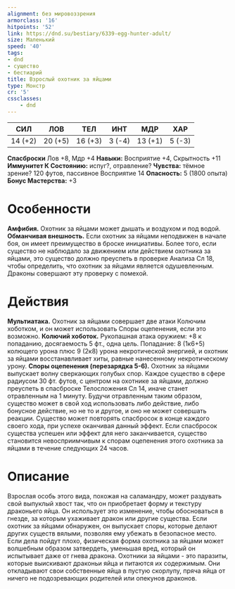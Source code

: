 ```yaml
---
alignment: без мировоззрения
armorclass: '16'
hitpoints: '52'
link: https://dnd.su/bestiary/6339-egg-hunter-adult/
size: Маленький
speed: '40'
tags:
- dnd
- существо
- бестиарий
title: Взрослый охотник за яйцами
type: Монстр
cr: '5'
cssclasses:
    - dnd
---
```



| СИЛ | ЛОВ | ТЕЛ | ИНТ | МДР | ХАР |
|---|---|---|---|---|---|
| 14 (+2) | 20 (+5) | 16 (+3) | 3 (-4) | 13 (+1) | 5 (-3) |
**Спасброски** Лов +8, Мдр +4
**Навыки:** Восприятие +4, Скрытность +11
**Иммунитет К Состоянию:** испуг?, отравление?
**Чувства:** тёмное зрение? 120 футов, пассивное Восприятие 14
**Опасность:** 5 (1800 опыта)
**Бонус Мастерства:** +3


# Особенности
**Амфибия.** Охотник за яйцами может дышать и воздухом и под водой.
**Обманчивая внешность.** Если охотник за яйцами неподвижен в начале боя, он имеет преимущество в броске инициативы. Более того, если существо не наблюдало за движением или действием охотника за яйцами, это существо должно преуспеть в проверке Анализа Сл 18, чтобы определить, что охотник за яйцами является одушевленным. Драконы совершают эту проверку с помехой.


# Действия
**Мультиатака.** Охотник за яйцами совершает две атаки Колючим хоботком, и он может использовать Споры оцепенения, если это возможно.
**Колючий хоботок.** Рукопашная атака оружием: +8 к попаданию, досягаемость 5 фт., одна цель. Попадание: 8 (1к6+5) колющего урона плюс 9 (2к8) урона некротической энергией, и охотник за яйцами восстанавливает хиты, равные нанесенному некротическому урону.
**Споры оцепенения (перезарядка 5-6).** Охотник за яйцами выпускает волну сверкающих голубых спор. Каждое существо в сфере радиусом 30 фт. футов, с центром на охотнике за яйцами, должно преуспеть в спасброске Телосложения Сл 14, иначе станет отравленным на 1 минуту. Будучи отравленным таким образом, существо может в свой ход использовать либо действие, либо бонусное действие, но не то и другое, и оно не может совершать реакции. Существо может повторять спасбросок в конце каждого своего хода, при успехе оканчивая данный эффект. Если спасбросок существа успешен или эффект для него заканчивается, существо становится невосприимчивым к спорам оцепенения этого охотника за яйцами в течение следующих 24 часов.


# Описание
Взрослая особь этого вида, похожая на саламандру, может раздувать свой выпуклый хвост так, что он приобретает форму и текстуру драконьего яйца. Он использует это изменение, чтобы обосноваться в гнезде, за которым ухаживает дракон или другие существа. Если охотник за яйцами обнаружен, он выпускает споры, которые делают других существ вялыми, позволяя ему убежать в безопасное место. Если дела пойдут плохо, физическая форма охотника за яйцами может волшебным образом затвердеть, уменьшая вред, который он испытывает даже от гнева дракона. Охотники за яйцами - это паразиты, которые выискивают драконьи яйца и питаются их содержимым. Они откладывают свои собственные яйца в пустую скорлупу, пряча яйца от ничего не подозревающих родителей или опекунов драконов.